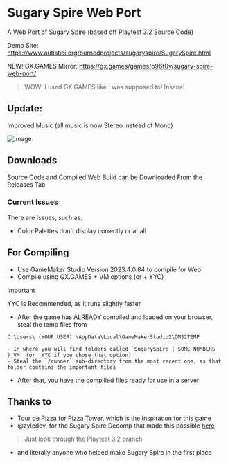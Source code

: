 # Sugary Spire Web Port
A Web Port of Sugary Spire (based off Playtest 3.2 Source Code)

Demo Site: https://www.autistici.org/burnedprojects/sugaryspire/SugarySpire.html

NEW! GX.GAMES Mirror: https://gx.games/games/o96f0y/sugary-spire-web-port/
> WOW! I used GX.GAMES like I was supposed to! Insane!

## Update:
Improved Music (all music is now Stereo instead of Mono)

![image](https://github.com/burnedpopcorn/Sugary-Spire-Web-Port/blob/main/banner.jpg)

## Downloads
Source Code and Compiled Web Build can be Downloaded From the Releases Tab

### Current Issues
There are Issues, such as:
- Color Palettes don't display correctly or at all

## For Compiling
- Use GameMaker Studio Version 2023.4.0.84 to compile for Web
- Compile using GX.GAMES + VM options (or + YYC)
> [!IMPORTANT]
> YYC is Recommended, as it runs slightly faster

- After the game has ALREADY compiled and loaded on your browser, steal the temp files from

```C:\Users\ (YOUR USER) \AppData\Local\GameMakerStudio2\GMS2TEMP```

    - In where you will find folders called `SugarySpire_( SOME NUMBERS )_VM` (or _YYC if you chose that option)
    - Steal the `/runner` sub-directory from the most recent one, as that folder contains the important files
- After that, you have the compilied files ready for use in a server

## Thanks to
- Tour de Pizza for Pizza Tower, which is the Inspiration for this game
- @zyledev, for the Sugary Spire Decomp that made this possible [here](https://github.com/zyledev/Sugary-Spire-Decompilation-Archive)
> Just look through the Playtest 3.2 branch

- and literally anyone who helped make Sugary Spire in the first place
